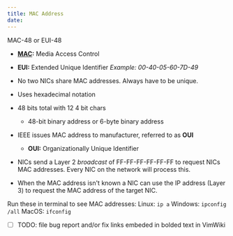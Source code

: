 ```yaml
---
title: MAC Address
date: 
---
```

MAC-48 or EUI-48
* **[MAC](2020-10-10--17-46-35Z--mac.md):** Media Access Control
* **EUI:** Extended Unique Identifier
	*Example: 00-40-05-60-7D-49*

* No two NICs share MAC addresses. Always have to be unique.
* Uses hexadecimal notation
* 48 bits total with 12 4 bit chars
	+ 48-bit binary address or 6-byte binary address
* IEEE issues MAC address to manufacturer, referred to as **OUI**
	+ **OUI:** Organizationally Unique Identifier
* NICs send a Layer 2 *broadcast* of FF-FF-FF-FF-FF-FF to request NICs MAC addresses. 
	Every NIC on the network will process this.
* When the MAC address isn't known a NIC can use the IP address (Layer 3)
	to request the MAC address of the target NIC.

Run these in terminal to see MAC addresses:
Linux: `ip a` Windows: `ipconfig /all` MacOS: `ifconfig`

- [ ] TODO: file bug report and/or fix links embeded in bolded text in VimWiki
